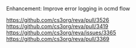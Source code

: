 Enhancement: Improve error logging in ocmd flow

https://github.com/cs3org/reva/pull/3526
https://github.com/cs3org/reva/pull/3419
https://github.com/cs3org/reva/issues/3365
https://github.com/cs3org/reva/pull/3369
